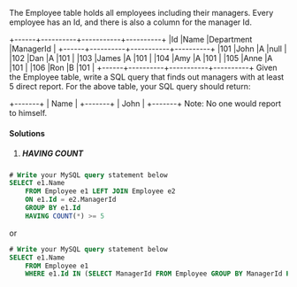 The Employee table holds all employees including their managers. Every employee has an Id, and there is also a column for the manager Id.

+------+----------+-----------+----------+
|Id    |Name 	  |Department |ManagerId |
+------+----------+-----------+----------+
|101   |John 	  |A 	      |null      |
|102   |Dan 	  |A 	      |101       |
|103   |James 	  |A 	      |101       |
|104   |Amy 	  |A 	      |101       |
|105   |Anne 	  |A 	      |101       |
|106   |Ron 	  |B 	      |101       |
+------+----------+-----------+----------+
Given the Employee table, write a SQL query that finds out managers with at least 5 direct report. For the above table, your SQL query should return:

+-------+
| Name  |
+-------+
| John  |
+-------+
Note:
No one would report to himself.

#### Solutions

1. ##### HAVING COUNT

```sql
# Write your MySQL query statement below
SELECT e1.Name
    FROM Employee e1 LEFT JOIN Employee e2
    ON e1.Id = e2.ManagerId
    GROUP BY e1.Id
    HAVING COUNT(*) >= 5
```

or

```sql
# Write your MySQL query statement below
SELECT e1.Name
    FROM Employee e1
    WHERE e1.Id IN (SELECT ManagerId FROM Employee GROUP BY ManagerId HAVING COUNT(*) >= 5)
```